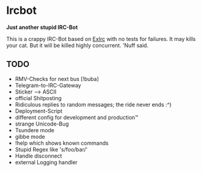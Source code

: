 # Ircbot

**Just another stupid IRC-Bot**

This is a crappy IRC-Bot based on [ExIrc](https://github.com/bitwalker/exirc)
with no tests for failures. It may kills your cat. But it will be killed highly
concurrent. 'Nuff said.

## TODO
* RMV-Checks for next bus [!buba]
* Telegram-to-IRC-Gateway
 * Sticker --> ASCII
* official Shitposting
 * Ridiculous replies to random messages; the ride never ends :^)
* Deployment-Script
 * different config for development and production™
 * strange Unicode-Bug
* Tsundere mode
* gibbe mode
* !help which shows known commands
* Stupid Regex like 's/foo/bar/'
* Handle disconnect
* external Logging handler
